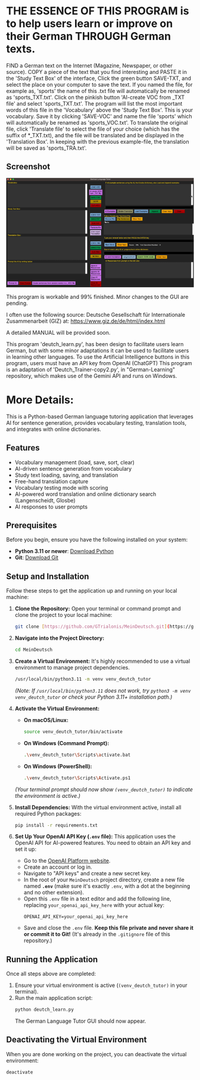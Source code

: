 # THE ESSENCE OF THIS PROGRAM is to help users learn or improve on their German THROUGH German texts.
FIND a German text on the Internet (Magazine, Newspaper, or other source). COPY a piece of the text that you find interesting and PASTE it in the 'Study Text Box' of the interface, Click the green button SAVE-TXT, and select the place on your computer to save the text. If you named the file, for example as, 'sports' the name of this .txt file will automatically be renamed as 'sports_TXT.txt'. Click on the pinkish button 'AI-create VOC from _TXT file' and select 'sports_TXT.txt'. The program will list the most important words of this file in the 'Vocabulary' above the 'Study Text Box'. This is your vocabulary. Save it by clicking 'SAVE-VOC' and name the file 'sports' which will automatically be renamed as 'sports_VOC.txt'. To translate the original file, click 'Translate file' to select the file of your choice (which has the suffix of *_TXT.txt), and the file will be translated and be displayed in the 'Translation Box'. In keeping with the previous example-file, the translation will be saved as 'sports_TRA.txt'.

## Screenshot
![Image of the Graphical User Interface of the program](images/mein_deutsch_GUI.jpg)

This program is workable and 99% finished. Minor changes to the GUI are pending.

I often use the following source: Deutsche Gesellschaft für Internationale Zusammenarbeit (GIZ) at:
https://www.giz.de/de/html/index.html

A detailed MANUAL will be provided soon.

This program 'deutch_learn.py', has been design to facilitate users learn German, but with some minor adaptations it can be used to facilitate users in learning other languages.
To use the Artificial Intelligence buttons in this program, users must have an API key from OpenAI (ChatGPT)
This program is an adaptation of 'Deutch_Trainer-copy2.py', in "German-Learning" repository, which makes use of the Gemini API and runs on Windows.

# More Details:

This is a Python-based German language tutoring application that leverages AI for sentence generation, provides vocabulary testing, translation tools, and integrates with online dictionaries.

## Features

- Vocabulary management (load, save, sort, clear)
- AI-driven sentence generation from vocabulary
- Study text loading, saving, and translation
- Free-hand translation capture
- Vocabulary testing mode with scoring
- AI-powered word translation and online dictionary search (Langenscheidt, Glosbe)
- AI responses to user prompts

## Prerequisites

Before you begin, ensure you have the following installed on your system:

-   **Python 3.11 or newer**: [Download Python](https://www.python.org/downloads/)
-   **Git**: [Download Git](https://git-scm.com/downloads)

## Setup and Installation

Follow these steps to get the application up and running on your local machine:

1.  **Clone the Repository:**
    Open your terminal or command prompt and clone the project to your local machine:
    ```bash
    git clone [https://github.com/GTrialonis/MeinDeutsch.git](https://github.com/GTrialonis/MeinDeutsch.git)
    ```

2.  **Navigate into the Project Directory:**
    ```bash
    cd MeinDeutsch
    ```

3.  **Create a Virtual Environment:**
    It's highly recommended to use a virtual environment to manage project dependencies.
    ```bash
    /usr/local/bin/python3.11 -m venv venv_deutch_tutor
    ```
    *(Note: If `/usr/local/bin/python3.11` does not work, try `python3 -m venv venv_deutch_tutor` or check your Python 3.11+ installation path.)*

4.  **Activate the Virtual Environment:**
    * **On macOS/Linux:**
        ```bash
        source venv_deutch_tutor/bin/activate
        ```
    * **On Windows (Command Prompt):**
        ```bash
        .\venv_deutch_tutor\Scripts\activate.bat
        ```
    * **On Windows (PowerShell):**
        ```bash
        .\venv_deutch_tutor\Scripts\Activate.ps1
        ```
    *(Your terminal prompt should now show `(venv_deutch_tutor)` to indicate the environment is active.)*

5.  **Install Dependencies:**
    With the virtual environment active, install all required Python packages:
    ```bash
    pip install -r requirements.txt
    ```

6.  **Set Up Your OpenAI API Key (`.env` file):**
    This application uses the OpenAI API for AI-powered features. You need to obtain an API key and set it up:
    * Go to the [OpenAI Platform website](https://platform.openai.com/).
    * Create an account or log in.
    * Navigate to "API keys" and create a new secret key.
    * In the root of your `MeinDeutsch` project directory, create a new file named **`.env`** (make sure it's exactly `.env`, with a dot at the beginning and no other extension).
    * Open this `.env` file in a text editor and add the following line, replacing `your_openai_api_key_here` with your actual key:
        ```
        OPENAI_API_KEY=your_openai_api_key_here
        ```
    * Save and close the `.env` file. **Keep this file private and never share it or commit it to Git!** (It's already in the `.gitignore` file of this repository.)

## Running the Application

Once all steps above are completed:

1.  Ensure your virtual environment is active (`(venv_deutch_tutor)` in your terminal).
2.  Run the main application script:
    ```bash
    python deutch_learn.py
    ```
    The German Language Tutor GUI should now appear.

## Deactivating the Virtual Environment

When you are done working on the project, you can deactivate the virtual environment:
```bash
deactivate

